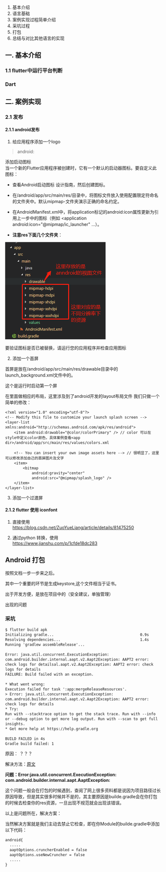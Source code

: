 1. 基本介绍
2. 语言基础
3. 案例实现过程简单介绍
4. 采坑过程
5. 打包
6. 总结与对比其他语言的实现


## 一. 基本介绍
### 1.1 flutter中运行平台判断

### Dart

## 二. 案例实现
### 2.1 发布
#### 2.1.1 android发布
1. 给应用程序添加一个logo
> android: 

添加启动图标   
当一个新的Flutter应用程序被创建时，它有一个默认的启动器图标。要自定义此图标：

- 查看Android启动图标 设计指南，然后创建图标。

- 在<app dir>/android/app/src/main/res/目录中，将图标文件放入使用配置限定符命名的文件夹中。默认mipmap-文件夹演示正确的命名约定。

- 在AndroidManifest.xml中，将application标记的android:icon属性更新为引用上一步中的图标（例如  <application android:icon="@mipmap/ic_launcher" ...）。

- **注意res下面几个文件夹**：

![FLUTTER_HOME](../../images/18/demo/res_drawable.png)

要验证图标是否已被替换，请运行您的应用程序并检查应用图标

2. 添加一个首屏  

首屏是放在<app dir>/android/app/src/main/res/drawable目录中的launch_background.xml文件中的。

这个是运行时启动第一个屏

在里面做相应的布局，这里涉及到了android开发的layout布局文件
我们只做一个简单的修改：
```
<?xml version="1.0" encoding="utf-8"?>
<!-- Modify this file to customize your launch splash screen -->
<layer-list xmlns:android="http://schemas.android.com/apk/res/android">
    <item android:drawable="@color/colorPrimary" /> // color 可以在style中定义color颜色，具体案例查看<app dir>/android/app/src/main/res/values/colors.xml

    <!-- You can insert your own image assets here --> // 很明显了，这里可以修改添加自己的首屏图片及文字
    <item>
        <bitmap
            android:gravity="center"
            android:src="@mipmap/splash_logo" />
    </item>
</layer-list>

```

3. 添加一个过渡屏

#### 2.1.2 flutter 使用 iconfont
1. 直接使用   
https://blog.csdn.net/ZuoYueLiang/article/details/81475250

2. 通过python 转换，使用   
https://www.jianshu.com/p/1cfde18dc283

## Android 打包
按照文档一步一步来之后。

其中一个重要的环节是生成keystore,这个文件相当于证书。

出于开发方便，是放在项目中的（安全建议，单独管理）

出现的问题
### 采坑

```
$ flutter build apk
Initializing gradle...                                       0.9s
Resolving dependencies...                                    1.4s
Running 'gradlew assembleRelease'...

Error: java.util.concurrent.ExecutionException: com.android.builder.internal.aapt.v2.Aapt2Exception: AAPT2 error: check logs for detailsal.aapt.v2.Aapt2Exception: AAPT2 error: check logs for details
FAILURE: Build failed with an exception.

* What went wrong:
Execution failed for task ':app:mergeReleaseResources'.
> Error: java.util.concurrent.ExecutionException: com.android.builder.internal.aapt.v2.Aapt2Exception: AAPT2 error: check logs for details
* Try:
Run with --stacktrace option to get the stack trace. Run with --info or --debug option to get more log output. Run with --scan to get full insights.
* Get more help at https://help.gradle.org

BUILD FAILED in 4s                                                                                                                                 Gradle build failed: 1
```
原因： ？？？

解决方法：[原文](https://blog.csdn.net/lyh1299259684/article/details/80319136)

**问题：Error:java.util.concurrent.ExecutionException: com.android.builder.internal.aapt.AaptException:**

这个问题一般会在打包的时候遇到，查阅了网上很多资料都是说因为项目路径过长原因导致，但是其实很多时候并不是的，其主要原因是builde.gradle会在你打包的时候去检查你的res资源，一旦出现不规范就会出现该错误。

以上是问题所在，解决方案：

当然解决方案就是我们主动去禁止它检查，即在你Module的builde.gradle中添加以下代码：
```
android{
  .....
  aaptOptions.cruncherEnabled = false
  aaptOptions.useNewCruncher = false
  .....
}
````

